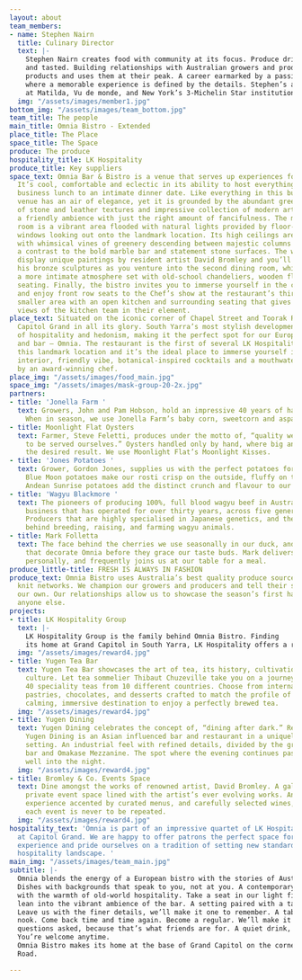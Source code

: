 ```yaml
---
layout: about
team_members:
- name: Stephen Nairn
  title: Culinary Director
  text: |-
    Stephen Nairn creates food with community at its focus. Produce driven dishes with stories to be heard
    and tasted. Building relationships with Australian growers and producers, Stephen sources the best
    products and uses them at their peak. A career earmarked by a passion for every aspect of hospitality,
    where a memorable experience is defined by the details. Stephen’s award winning career has found him
    at Matilda, Vu de monde, and New York’s 3-Michelin Star institution, Eleven Madison Park.
  img: "/assets/images/member1.jpg"
bottom_img: "/assets/images/team_bottom.jpg"
team_title: The people
main_title: Omnia Bistro - Extended
place_title: The Place
space_title: The Space
produce: The produce
hospitality_title: LK Hospitality
produce_title: Key suppliers
space_text: Omnia Bar & Bistro is a venue that serves up experiences for every mood.
  It’s cool, comfortable and eclectic in its ability to host everything from a bustling
  business lunch to an intimate dinner date. Like everything in this building, the
  venue has an air of elegance, yet it is grounded by the abundant greenery, variety
  of stone and leather textures and impressive collection of modern artwork. It’s
  a friendly ambience with just the right amount of fancifulness. The main dining
  room is a vibrant area flooded with natural lights provided by floor-to-ceiling
  windows looking out onto the landmark location. Its high ceilings are decorated
  with whimsical vines of greenery descending between majestic columns and providing
  a contrast to the bold marble bar and statement stone surfaces. The walls of Omnia
  display unique paintings by resident artist David Bromley and you’ll also come across
  his bronze sculptures as you venture into the second dining room, which provides
  a more intimate atmosphere set with old-school chandeliers, wooden floors and leather
  seating. Finally, the bistro invites you to immerse yourself in the culinary experience
  and enjoy front row seats to the Chef’s show at the restaurant’s third space – a
  smaller area with an open kitchen and surrounding seating that gives uninterrupted
  views of the kitchen team in their element.
place_text: Situated on the iconic corner of Chapel Street and Toorak Road is the
  Capitol Grand in all its glory. South Yarra’s most stylish development is the epitome
  of hospitality and hedonism, making it the perfect spot for our European style bistro
  and bar – Omnia. The restaurant is the first of several LK Hospitality venues at
  this landmark location and it’s the ideal place to immerse yourself in the stunning
  interior, friendly vibe, botanical-inspired cocktails and a mouthwatering menu curated
  by an award-winning chef.
place_img: "/assets/images/food_main.jpg"
space_img: "/assets/images/mask-group-20-2x.jpg"
partners:
- title: 'Jonella Farm '
  text: Growers, John and Pam Hobson, hold an impressive 40 years of hands-on knowledge.
    When in season, we use Jonella Farm’s baby corn, sweetcorn and asparagus.
- title: Moonlight Flat Oysters
  text: Farmer, Steve Feletti, produces under the motto of, “quality we would wish
    to be served ourselves.” Oysters handled only by hand, where big and bulk isn’t
    the desired result. We use Moonlight Flat’s Moonlight Kisses.
- title: 'Jones Potatoes '
  text: Grower, Gordon Jones, supplies us with the perfect potatoes for every dish.
    Blue Moon potatoes make our rosti crisp on the outside, fluffy on the inside.
    Andean Sunrise potatoes add the distinct crunch and flavour to our gaufrettes.
- title: 'Wagyu Blackmore '
  text: The pioneers of producing 100%, full blood wagyu beef in Australia. A family
    business that has operated for over thirty years, across five generations of farmers.
    Producers that are highly specialised in Japanese genetics, and the methodology
    behind breeding, raising, and farming wagyu animals.
- title: Mark Folletta
  text: The face behind the cherries we use seasonally in our duck, and the pumpkins
    that decorate Omnia before they grace our taste buds. Mark delivers his produce
    personally, and frequently joins us at our table for a meal.
produce_little-title: FRESH IS ALWAYS IN FASHION
produce_text: Omnia Bistro uses Australia’s best quality produce sourced through tight
  knit networks. We champion our growers and producers and tell their stories alongside
  our own. Our relationships allow us to showcase the season’s first harvest before
  anyone else.
projects:
- title: LK Hospitality Group
  text: |-
    LK Hospitality Group is the family behind Omnia Bistro. Finding
    its home at Grand Capitol in South Yarra, LK Hospitality offers a range of culinary experiences through its suite of restaurants. Each venue has a personality that speaks to a different moment, with a universal promise of quality, service, and attention to detail.
  img: "/assets/images/reward4.jpg"
- title: Yugen Tea Bar
  text: Yugen Tea Bar showcases the art of tea, its history, cultivation, and rich
    culture. Let tea sommelier Thibaut Chuzeville take you on a journey with over
    40 speciality teas from 10 different countries. Choose from internationally inspired
    pastries, chocolates, and desserts crafted to match the profile of each cup. A
    calming, immersive destination to enjoy a perfectly brewed tea.
  img: "/assets/images/reward4.jpg"
- title: Yugen Dining
  text: Yugen Dining celebrates the concept of, “dining after dark.” Recently established,
    Yugen Dining is an Asian influenced bar and restaurant in a uniquely underground
    setting. An industrial feel with refined details, divided by the ground floor
    bar and Omakase Mezzanine. The spot where the evening continues past dinner, and
    well into the night.
  img: "/assets/images/reward4.jpg"
- title: Bromley & Co. Events Space
  text: Dine amongst the works of renowned artist, David Bromley. A gallery turned
    private event space lined with the artist’s ever evolving works. An inimitable
    experience accented by curated menus, and carefully selected wines, to ensure
    each event is never to be repeated.
  img: "/assets/images/reward4.jpg"
hospitality_text: 'Omnia is part of an impressive quartet of LK Hospitality venues
  at Capitol Grand. We are happy to offer patrons the perfect space for a memorable
  experience and pride ourselves on a tradition of setting new standards in the Australian
  hospitality landscape. '
main_img: "/assets/images/team_main.jpg"
subtitle: |-
  Omnia blends the energy of a European bistro with the stories of Australia’s best growers and producers.
  Dishes with backgrounds that speak to you, not at you. A contemporary take on culinary classics served
  with the warmth of old-world hospitality. Take a seat in our light filled Conservatory, cosy Barrel Room, or
  lean into the vibrant ambience of the bar. A setting paired with a taste to answer the call of any occasion.
  Leave us with the finer details, we’ll make it one to remember. A table for one, or for ten. Take a familiar
  nook. Come back time and time again. Become a regular. We’ll make it how you like without any
  questions asked, because that’s what friends are for. A quiet drink, a long meal, or just dessert. Stop by.
  You’re welcome anytime.
  Omnia Bistro makes its home at the base of Grand Capitol on the corner of Chapel Street and Toorak
  Road.

---
```

